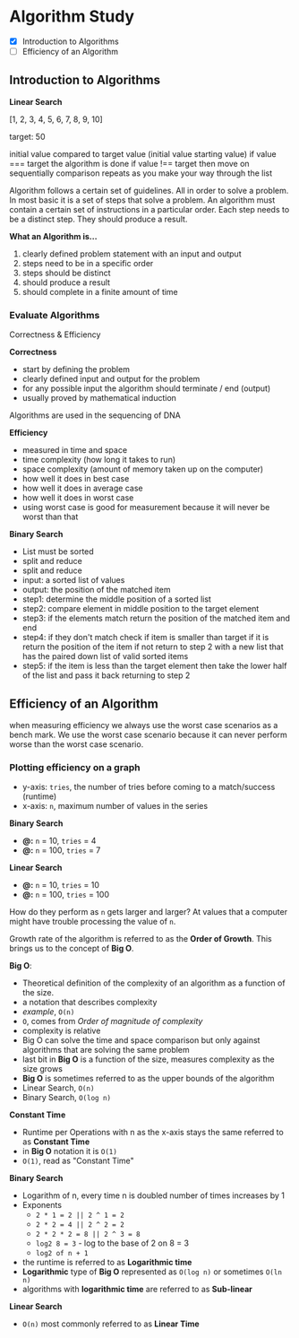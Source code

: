 # Algorithm Study

- [x] Introduction to Algorithms
- [ ] Efficiency of an Algorithm

## Introduction to Algorithms

**Linear Search**

[1, 2, 3, 4, 5, 6, 7, 8, 9, 10]

target: 50

initial value compared to target value (initial value starting value)
if value === target the algorithm is done
if value !== target then move on sequentially
comparison repeats as you make your way through the list

Algorithm follows a certain set of guidelines. All in order to solve a problem. In most basic it is a set of steps that solve a problem. An algorithm must contain a certain set of instructions in a particular order. Each step needs to be a distinct step. They should produce a result.

**What an Algorithm is...**

1. clearly defined problem statement with an input and output
1. steps need to be in a specific order
1. steps should be distinct
1. should produce a result
1. should complete in a finite amount of time

### Evaluate Algorithms

Correctness & Efficiency

**Correctness**

- start by defining the problem
- clearly defined input and output for the problem
- for any possible input the algorithm should terminate / end (output)
- usually proved by mathematical induction

Algorithms are used in the sequencing of DNA

**Efficiency**

- measured in time and space
- time complexity (how long it takes to run)
- space complexity (amount of memory taken up on the computer)
- how well it does in best case
- how well it does in average case
- how well it does in worst case
- using worst case is good for measurement because it will never be worst than that

**Binary Search**

- List must be sorted
- split and reduce
- split and reduce
- input: a sorted list of values
- output: the position of the matched item
- step1: determine the middle position of a sorted list
- step2: compare element in middle position to the target element
- step3: if the elements match return the position of the matched item and end
- step4: if they don't match check if item is smaller than target if it is return the position of the item if not return to step 2 with a new list that has the paired down list of valid sorted items
- step5: if the item is less than the target element then take the lower half of the list and pass it back returning to step 2

## Efficiency of an Algorithm

when measuring efficiency we always use the worst case scenarios as a bench mark. We use the worst case scenario because it can never perform worse than the worst case scenario.

### Plotting efficiency on a graph

- y-axis: `tries`, the number of tries before coming to a match/success (runtime)
- x-axis: `n`, maximum number of values in the series

**Binary Search**

- **@:** `n` = 10, `tries` = 4
- **@:** `n` = 100, `tries` = 7

**Linear Search**

- **@:** `n` = 10, `tries` = 10
- **@:** `n` = 100, `tries` = 100

How do they perform as `n` gets larger and larger? At values that a computer might have trouble processing the value of `n`.

Growth rate of the algorithm is referred to as the **Order of Growth**. This brings us to the concept of **Big O**.

**Big O**:

- Theoretical definition of the complexity of an algorithm as a function of the size.
- a notation that describes complexity
- _example_, `O(n)`
- `O`, comes from _Order of magnitude of complexity_
- complexity is relative
- Big O can solve the time and space comparison but only against algorithms that are solving the same problem
- last bit in **Big O** is a function of the size, measures complexity as the size grows
- **Big O** is sometimes referred to as the upper bounds of the algorithm
- Linear Search, `O(n)`
- Binary Search, `O(log n)`

**Constant Time**

- Runtime per Operations with n as the x-axis stays the same referred to as **Constant Time**
- in **Big O** notation it is `O(1)`
- `O(1)`, read as "Constant Time"

**Binary Search**

- Logarithm of n, every time n is doubled number of times increases by 1
- Exponents
  - `2 * 1 = 2 || 2 ^ 1 = 2`
  - `2 * 2 = 4 || 2 ^ 2 = 2`
  - `2 * 2 * 2 = 8 || 2 ^ 3 = 8`
  - `log2 8 = 3` - log to the base of 2 on 8 = 3
  - `log2 of n + 1`
- the runtime is referred to as **Logarithmic time**
- **Logarithmic** type of **Big O** represented as `O(log n)` or sometimes `O(ln n)`
- algorithms with **logarithmic time** are referred to as **Sub-linear**

**Linear Search**

- `O(n)` most commonly referred to as **Linear Time**
